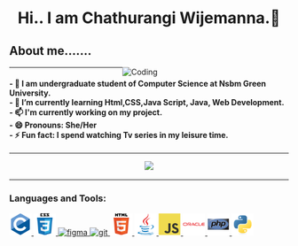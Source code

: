 ###   <h1 align="center">Hi.. I am Chathurangi Wijemanna.👋</h1>                                                      
<b><h2> About me.......</b></h2>
<img align="right" alt="Coding" width="300" src="https://www.bing.com/images/search?view=detailV2&ccid=uGIdIh7U&id=C372BE93E90FCC6749E8F7326266AF8ECF6C5CFD&thid=OIP.uGIdIh7Um_O_Cry35-_uhwHaFj&mediaurl=https%3a%2f%2fcdn.dribbble.com%2fusers%2f1019864%2fscreenshots%2f3079099%2fcodeloop.gif&cdnurl=https%3a%2f%2fth.bing.com%2fth%2fid%2fR.b8621d221ed49bf3bf0abcb7e7efee87%3frik%3d%252fVxsz46vZmIy9w%26pid%3dImgRaw%26r%3d0&exph=600&expw=800&q=+girl+coding+animation+gif+&simid=608020120838671601&FORM=IRPRST&ck=4EF19D2214CEC58B8920F1B5FC19690A&selectedIndex=2">
<hr>
<h4><b>
       - 🏫 I am undergraduate student of Computer Science at Nsbm Green University.<br>
       - 🌱 I’m currently learning Html,CSS,Java Script, Java, Web Development. <br>
       - 📫 I'm currently working on my project.<br>
       - 😄 Pronouns: She/Her<br>
       - ⚡ Fun fact: I spend watching Tv series in my leisure time.<br>
 </b></h4>

 <hr>
  <p align="center">
 <img src="https://github-readme-stats.vercel.app/api?username=Chathurangiw&&show_icons=true&title_color=ffffff&icon_color=bb2acf&text_color=daf7dc&bg_color=151515"
<br>
</hr>
<hr>
<h3 align="left">Languages and Tools:</h3>
<p align="left"> <a href="https://www.cprogramming.com/" target="_blank" rel="noreferrer"> <img src="https://raw.githubusercontent.com/devicons/devicon/master/icons/c/c-original.svg" alt="c" width="40" height="40"/> </a> <a href="https://www.w3schools.com/css/" target="_blank" rel="noreferrer"> <img src="https://raw.githubusercontent.com/devicons/devicon/master/icons/css3/css3-original-wordmark.svg" alt="css3" width="40" height="40"/> </a> <a href="https://www.figma.com/" target="_blank" rel="noreferrer"> <img src="https://www.vectorlogo.zone/logos/figma/figma-icon.svg" alt="figma" width="40" height="40"/> </a> <a href="https://git-scm.com/" target="_blank" rel="noreferrer"> <img src="https://www.vectorlogo.zone/logos/git-scm/git-scm-icon.svg" alt="git" width="40" height="40"/> </a> <a href="https://www.w3.org/html/" target="_blank" rel="noreferrer"> <img src="https://raw.githubusercontent.com/devicons/devicon/master/icons/html5/html5-original-wordmark.svg" alt="html5" width="40" height="40"/> </a> <a href="https://www.java.com" target="_blank" rel="noreferrer"> <img src="https://raw.githubusercontent.com/devicons/devicon/master/icons/java/java-original.svg" alt="java" width="40" height="40"/> </a> <a href="https://developer.mozilla.org/en-US/docs/Web/JavaScript" target="_blank" rel="noreferrer"> <img src="https://raw.githubusercontent.com/devicons/devicon/master/icons/javascript/javascript-original.svg" alt="javascript" width="40" height="40"/> </a> <a href="https://www.oracle.com/" target="_blank" rel="noreferrer"> <img src="https://raw.githubusercontent.com/devicons/devicon/master/icons/oracle/oracle-original.svg" alt="oracle" width="40" height="40"/> </a> <a href="https://www.php.net" target="_blank" rel="noreferrer"> <img src="https://raw.githubusercontent.com/devicons/devicon/master/icons/php/php-original.svg" alt="php" width="40" height="40"/> </a> <a href="https://www.python.org" target="_blank" rel="noreferrer"> <img src="https://raw.githubusercontent.com/devicons/devicon/master/icons/python/python-original.svg" alt="python" width="40" height="40"/> </a> </p>
